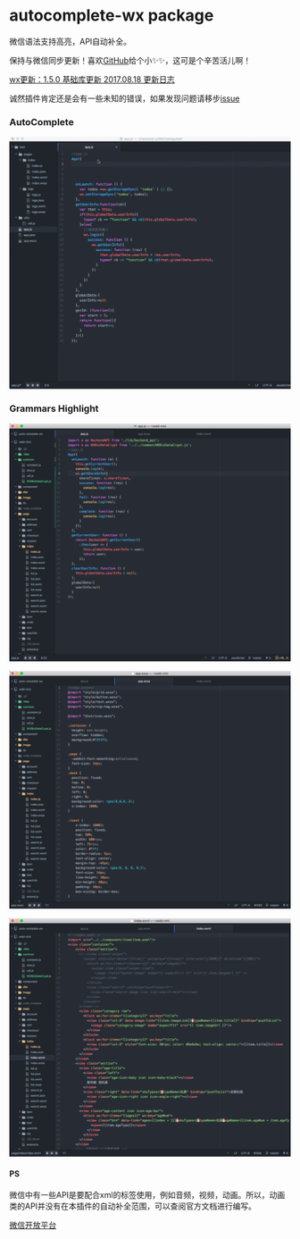 # autocomplete-wx package

微信语法支持高亮，API自动补全。

保持与微信同步更新！喜欢[GitHub](https://github.com/HarwordLiu/autoComplete-wx)给个小✨✨，这可是个辛苦活儿啊！

[wx更新：1.5.0 基础库更新 2017.08.18 更新日志](https://mp.weixin.qq.com/debug/wxadoc/dev/devtools/new.html)

诚然插件肯定还是会有一些未知的错误，如果发现问题请移步[issue](https://github.com/HarwordLiu/autoComplete-wx/issues/new)

### AutoComplete
![auto-complete-wx-1](https://raw.githubusercontent.com/HarwordLiu/README_Images/master/blog/auto-wx/1.gif)

### Grammars Highlight

![auto-complete-wx-2](https://raw.githubusercontent.com/HarwordLiu/README_Images/master/blog/auto-wx/2.png)

![auto-complete-wx-3](https://raw.githubusercontent.com/HarwordLiu/README_Images/master/blog/auto-wx/3.png)

![auto-complete-wx-4](https://raw.githubusercontent.com/HarwordLiu/README_Images/master/blog/auto-wx/4.png)

#### PS

微信中有一些API是要配合xml的标签使用，例如音频，视频，动画。所以，动画类的API并没有在本插件的自动补全范围，可以查阅官方文档进行编写。

[微信开放平台](https://mp.weixin.qq.com/debug/wxadoc/dev/api/canvas/intro.html)
